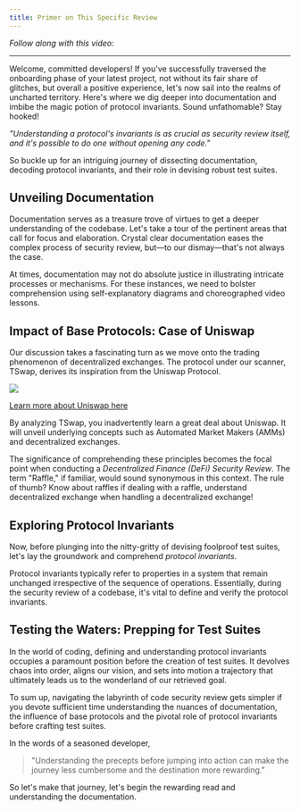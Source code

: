 ```yaml
---
title: Primer on This Specific Review
---
```


_Follow along with this video:_



---

Welcome, committed developers! If you've successfully traversed the onboarding phase of your latest project, not without its fair share of glitches, but overall a positive experience, let's now sail into the realms of uncharted territory. Here's where we dig deeper into documentation and imbibe the magic potion of protocol invariants. Sound unfathomable? Stay hooked!

_"Understanding a protocol's invariants is as crucial as security review itself, and it's possible to do one without opening any code."_

So buckle up for an intriguing journey of dissecting documentation, decoding protocol invariants, and their role in devising robust test suites.

## **Unveiling Documentation**

Documentation serves as a treasure trove of virtues to get a deeper understanding of the codebase. Let's take a tour of the pertinent areas that call for focus and elaboration. Crystal clear documentation eases the complex process of security review, but—to our dismay—that's not always the case.

At times, documentation may not do absolute justice in illustrating intricate processes or mechanisms. For these instances, we need to bolster comprehension using self-explanatory diagrams and choreographed video lessons.

## **Impact of Base Protocols: Case of Uniswap**

Our discussion takes a fascinating turn as we move onto the trading phenomenon of decentralized exchanges. The protocol under our scanner, TSwap, derives its inspiration from the Uniswap Protocol.

![](https://cdn.videotap.com/40hr7aunyYjpIPhaqrYe-49.68.png)

[Learn more about Uniswap here](https://docs.uniswap.org/)

By analyzing TSwap, you inadvertently learn a great deal about Uniswap. It will unveil underlying concepts such as Automated Market Makers (AMMs) and decentralized exchanges.

The significance of comprehending these principles becomes the focal point when conducting a _Decentralized Finance (DeFi) Security Review_. The term "Raffle," if familiar, would sound synonymous in this context. The rule of thumb? Know about raffles if dealing with a raffle, understand decentralized exchange when handling a decentralized exchange!

## **Exploring Protocol Invariants**

Now, before plunging into the nitty-gritty of devising foolproof test suites, let's lay the groundwork and comprehend _protocol invariants_.

Protocol invariants typically refer to properties in a system that remain unchanged irrespective of the sequence of operations. Essentially, during the security review of a codebase, it's vital to define and verify the protocol invariants.

## **Testing the Waters: Prepping for Test Suites**

In the world of coding, defining and understanding protocol invariants occupies a paramount position before the creation of test suites. It devolves chaos into order, aligns our vision, and sets into motion a trajectory that ultimately leads us to the wonderland of our retrieved goal.

To sum up, navigating the labyrinth of code security review gets simpler if you devote sufficient time understanding the nuances of documentation, the influence of base protocols and the pivotal role of protocol invariants before crafting test suites.

In the words of a seasoned developer,

> "Understanding the precepts before jumping into action can make the journey less cumbersome and the destination more rewarding."

So let's make that journey, let's begin the rewarding read and understanding the documentation.

